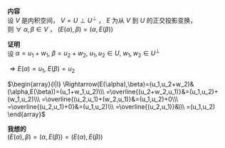 **内容**  
设 $V$ 是内积空间， $V=U\perp U^{\perp}$ ， $E$ 为从 $V$ 到 $U$ 的正交投影变换，  
则 $\forall\ \alpha,\beta\in V$ ， $(E(\alpha),\beta)=(\alpha,E(\beta))$  
  
**证明**  
设 $\alpha=u_1+w_1,\ \beta=u_2+w_2,\ u_1,u_2\in U,\ w_1,w_2\in U^{\perp}$  
  
$\Rightarrow E(\alpha)=u_1,\ E(\beta)=u_2$  
  
$\begin{array}{l|l}  
\Rightarrow(E(\alpha),\beta)=(u_1,u_2+w_2)&(\alpha,E(\beta))=(u_1+w_1,u_2)\\\  
=\overline{(u_2+w_2,u_1)}&=(u_1,u_2)+(w_1,u_2)\\\  
=\overline{(u_2,u_1)+(w_2,u_1)}&=(u_1,u_2)+0\\\  
=\overline{(u_2,u_1)+0}&=(u_1,u_2)\\\  
=\overline{(u_2,u_1)}&\\\  
=(u_1,u_2)  
\end{array}$  
  
**我想的**  
$(E(\alpha),\beta)=(\alpha,E(\beta))=(E(\alpha),E(\beta))$  
